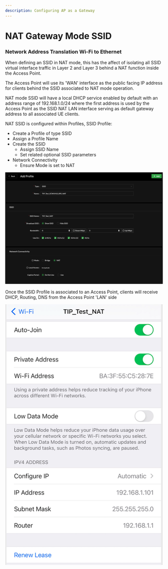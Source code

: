 ```yaml
---
description: Configuring AP as a Gateway
---
```


# NAT Gateway Mode SSID

### Network Address Translation Wi-Fi to Ethernet

When defining an SSID in NAT mode, this has the affect of isolating all SSID virtual interface traffic in Layer 2 and Layer 3 behind a NAT function inside the Access Point. 

The Access Point will use its 'WAN' interface as the public facing IP address for clients behind the SSID associated to NAT mode operation. 

NAT mode SSID will have a local DHCP service enabled by default with an address range of 192.168.1.0/24 where the first address is used by the Access Point as the SSID NAT LAN interface serving as default gateway address to all associated UE clients. 

NAT SSID is configured within Profiles, SSID Profile:

* Create a Profile of type SSID
* Assign a Profile Name
* Create the SSID 
  * Assign SSID Name
  * Set related optional SSID parameters
* Network Connectivity
  * Ensure Mode is set to NAT

![SSID NAT Configuration](../.gitbook/assets/screen-shot-2021-04-25-at-2.45.19-pm.png)

Once the SSID Profile is associated to an Access Point, clients will receive DHCP, Routing, DNS from the Access Point 'LAN' side

![Client Served via NAT SSID](../.gitbook/assets/screen-shot-2021-04-25-at-3.04.50-pm.png)

